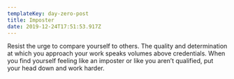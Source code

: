 ```yaml
---
templateKey: day-zero-post
title: Imposter
date: 2019-12-24T17:51:53.917Z
---
```

Resist the urge to compare yourself to others. The quality and determination at which you approach your work speaks volumes above credentials. When you find yourself feeling like an imposter or like you aren’t qualified, put your head down and work harder.